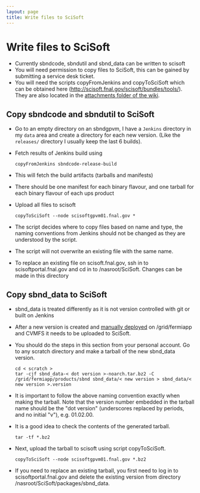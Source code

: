 ```yaml
---
layout: page
title: Write files to SciSoft
---
```




Write files to SciSoft
================================================================

-   Currently sbndcode, sbndutil and sbnd\_data can be written to
    scisoft
-   You will need permission to copy files to SciSoft, this can be
    gained by submitting a service desk ticket.
-   You will need the scripts copyFromJenkins and copyToSciSoft which
    can be obtained here
    (<http://scisoft.fnal.gov/scisoft/bundles/tools/>). They are also located in the [attachments folder of the wiki](https://github.com/SBNSoftware/SBNSoftware.github.io/tree/master/sbndcode_wiki/attachments).



Copy sbndcode and sbndutil to SciSoft
----------------------------------------------------------------------------------------------

-   Go to an empty directory on an sbndgpvm, I have a `Jenkins`
    directory in my `data` area and create a directory for each new
    version. (Like the `releases/` directory I usually keep the last 6
    builds).

-   Fetch results of Jenkins build using

        copyFromJenkins sbndcode-release-build

-   This will fetch the build artifacts (tarballs and manifests)

-   There should be one manifest for each binary flavour, and one
    tarball for each binary flavour of each ups product

-   Upload all files to scisoft

        copyToSciSoft --node scisoftgpvm01.fnal.gov *

-   The script decides where to copy files based on name and type, the
    naming conventions from Jenkins should not be changed as they are
    understood by the script.

-   The script will not overwrite an existing file with the same name.

-   To replace an existing file on scisoft.fnal.gov, ssh in to
    scisoftportal.fnal.gov and cd in to /nasroot/SciSoft. Changes can be
    made in this directory



Copy sbnd\_data to SciSoft
-----------------------------------------------------------------------

-   sbnd\_data is treated differently as it is not version controlled
    with git or built on Jenkins

-   After a new version is created and [manually
    deployed](Write_files_to_grid.html) on /grid/fermiapp
    and CVMFS it needs to be uploaded to SciSoft.

-   You should do the steps in this section from your personal account.
    Go to any scratch directory and make a tarball of the new sbnd\_data
    version.

        cd < scratch >
        tar -cjf sbnd_data-< dot version >-noarch.tar.bz2 -C /grid/fermiapp/products/sbnd sbnd_data/< new version > sbnd_data/< new version >.version

-   It is important to follow the above naming convention exactly when
    making the tarball. Note that the version number embedded in the
    tarball name should be the \"dot version\" (underscores replaced by
    periods, and no initial \"v\"), e.g. 01.02.00.

-   It is a good idea to check the contents of the generated tarball.

        tar -tf *.bz2

-   Next, upload the tarball to scisoft using script copyToSciSoft.

        copyToSciSoft --node scisoftgpvm01.fnal.gov *.bz2

-   If you need to replace an existing tarball, you first need to log in
    to scisoftportal.fnal.gov and delete the existing version from
    directory /nasroot/SciSoft/packages/sbnd\_data.
